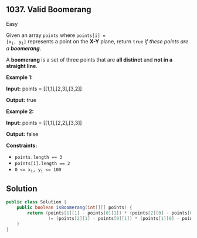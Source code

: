 ## 1037\. Valid Boomerang

Easy

Given an array `points` where <code>points[i] = [x<sub>i</sub>, y<sub>i</sub>]</code> represents a point on the **X-Y** plane, return `true` _if these points are a **boomerang**_.

A **boomerang** is a set of three points that are **all distinct** and **not in a straight line**.

**Example 1:**

**Input:** points = \[\[1,1],[2,3],[3,2]]

**Output:** true

**Example 2:**

**Input:** points = \[\[1,1],[2,2],[3,3]]

**Output:** false

**Constraints:**

*   `points.length == 3`
*   `points[i].length == 2`
*   <code>0 <= x<sub>i</sub>, y<sub>i</sub> <= 100</code>

## Solution

```java
public class Solution {
    public boolean isBoomerang(int[][] points) {
        return (points[1][1] - points[0][1]) * (points[2][0] - points[0][0])
                != (points[2][1] - points[0][1]) * (points[1][0] - points[0][0]);
    }
}
```